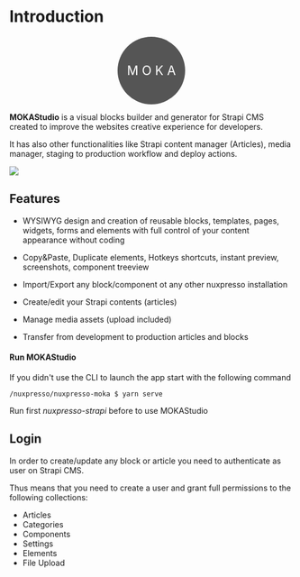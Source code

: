# Introduction


<div style="display:flex;align-items:center;text-align:center;align-content:center;width:120px;height:120px;border-radius:999rem;background-color:#555;color:#fff;margin:0 auto;">
<div style="flex:1 1 0;font-size:1.4rem;">M O K A</div>
</div>



**MOKAStudio** is a visual blocks builder and generator for Strapi CMS created to improve the websites creative experience for developers.

It has also other functionalities like Strapi content manager (Articles), media manager, staging to production workflow and deploy actions.

<img src="https://res.cloudinary.com/moodgiver/image/upload/v1610372315/nuxpresso_splash_screen_b4149ebc5a.jpg" style="margin:0 auto;"/>


## Features

- WYSIWYG design and creation of reusable blocks, templates, pages, widgets, forms and elements with full control of your content appearance without coding

- Copy&Paste, Duplicate elements, Hotkeys shortcuts, instant preview, screenshots, component treeview

- Import/Export any block/component ot any other nuxpresso installation

- Create/edit your Strapi contents (articles)

- Manage media assets (upload included)

- Transfer from development to production articles and blocks


#### Run MOKAStudio

If you didn't use the CLI to launch the app start with the following command

```
/nuxpresso/nuxpresso-moka $ yarn serve
```

Run first *nuxpresso-strapi* before to use MOKAStudio

## Login 

In order to create/update any block or article you need to authenticate as user on Strapi CMS.

Thus means that you need to create a user and grant full permissions to the following collections:
- Articles
- Categories
- Components
- Settings
- Elements
- File Upload
